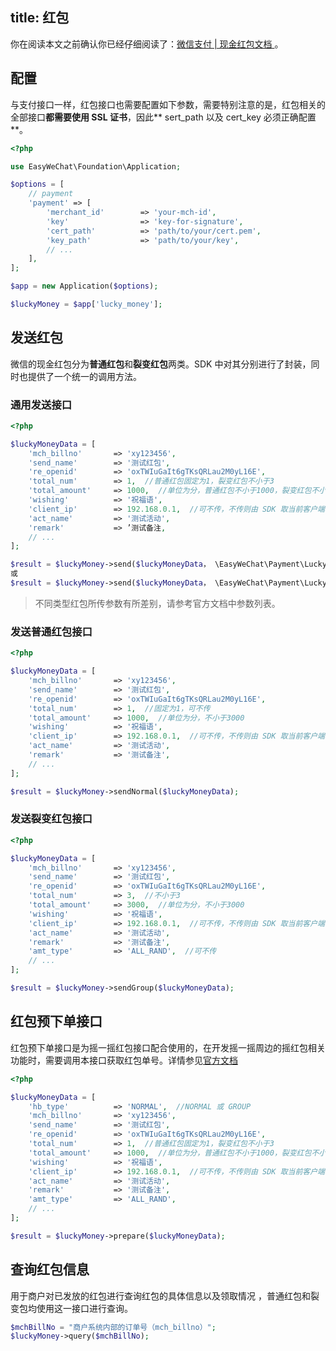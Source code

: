title: 红包
---

你在阅读本文之前确认你已经仔细阅读了：[微信支付 | 现金红包文档 ](https://pay.weixin.qq.com/wiki/doc/api/cash_coupon.php?chapter=13_1)。

## 配置

与支付接口一样，红包接口也需要配置如下参数，需要特别注意的是，红包相关的全部接口**都需要使用 SSL 证书**，因此** sert_path 以及 cert_key 必须正确配置**。

```php
<?php

use EasyWeChat\Foundation\Application;

$options = [
    // payment
    'payment' => [
        'merchant_id'        => 'your-mch-id',
        'key'                => 'key-for-signature',
        'cert_path'          => 'path/to/your/cert.pem',
        'key_path'           => 'path/to/your/key',
        // ...
    ],
];

$app = new Application($options);

$luckyMoney = $app['lucky_money'];
```

## 发送红包

微信的现金红包分为**普通红包**和**裂变红包**两类。SDK 中对其分别进行了封装，同时也提供了一个统一的调用方法。

### 通用发送接口

```php
<?php

$luckyMoneyData = [
    'mch_billno'       => 'xy123456',
    'send_name'        => '测试红包',
    're_openid'        => 'oxTWIuGaIt6gTKsQRLau2M0yL16E',
    'total_num'        => 1,  //普通红包固定为1，裂变红包不小于3
    'total_amount'     => 1000,  //单位为分，普通红包不小于1000，裂变红包不小于3000
    'wishing'          => '祝福语',
    'client_ip'        => 192.168.0.1,  //可不传，不传则由 SDK 取当前客户端 IP
    'act_name'         => '测试活动',
    'remark'           => ’测试备注,
    // ...
];

$result = $luckyMoney->send($luckyMoneyData， \EasyWeChat\Payment\LuckyMoney\API::TYPE_NOTMRL);
或
$result = $luckyMoney->send($luckyMoneyData， \EasyWeChat\Payment\LuckyMoney\API::TYPE_GROUP);

```

> 不同类型红包所传参数有所差别，请参考官方文档中参数列表。


### 发送普通红包接口

```php
<?php

$luckyMoneyData = [
    'mch_billno'       => 'xy123456',
    'send_name'        => '测试红包',
    're_openid'        => 'oxTWIuGaIt6gTKsQRLau2M0yL16E',
    'total_num'        => 1,  //固定为1，可不传
    'total_amount'     => 1000,  //单位为分，不小于3000
    'wishing'          => '祝福语',
    'client_ip'        => 192.168.0.1,  //可不传，不传则由 SDK 取当前客户端 IP
    'act_name'         => '测试活动',
    'remark'           => '测试备注',
    // ...
];

$result = $luckyMoney->sendNormal($luckyMoneyData);

```

### 发送裂变红包接口

```php
<?php

$luckyMoneyData = [
    'mch_billno'       => 'xy123456',
    'send_name'        => '测试红包',
    're_openid'        => 'oxTWIuGaIt6gTKsQRLau2M0yL16E',
    'total_num'        => 3,  //不小于3
    'total_amount'     => 3000,  //单位为分，不小于3000
    'wishing'          => '祝福语',
    'client_ip'        => 192.168.0.1,  //可不传，不传则由 SDK 取当前客户端 IP
    'act_name'         => '测试活动',
    'remark'           => '测试备注',
    'amt_type'         => 'ALL_RAND',  //可不传
    // ...
];

$result = $luckyMoney->sendGroup($luckyMoneyData);

```

## 红包预下单接口

红包预下单接口是为摇一摇红包接口配合使用的，在开发摇一摇周边的摇红包相关功能时，需要调用本接口获取红包单号。详情参见[官方文档](http://mp.weixin.qq.com/wiki/7/0ddd50ed2421b99fedd071281c074aab.html#.E7.BA.A2.E5.8C.85.E9.A2.84.E4.B8.8B.E5.8D.95.E6.8E.A5.E5.8F.A3)


```php
<?php

$luckyMoneyData = [
    'hb_type'          => 'NORMAL',  //NORMAL 或 GROUP
    'mch_billno'       => 'xy123456',
    'send_name'        => '测试红包',
    're_openid'        => 'oxTWIuGaIt6gTKsQRLau2M0yL16E',
    'total_num'        => 1,  //普通红包固定为1，裂变红包不小于3
    'total_amount'     => 1000,  //单位为分，普通红包不小于1000，裂变红包不小于3000
    'wishing'          => '祝福语',
    'client_ip'        => 192.168.0.1,  //可不传，不传则由 SDK 取当前客户端 IP
    'act_name'         => '测试活动',
    'remark'           => '测试备注',
    'amt_type'         => 'ALL_RAND',
    // ...
];

$result = $luckyMoney->prepare($luckyMoneyData);

```

## 查询红包信息

用于商户对已发放的红包进行查询红包的具体信息以及领取情况 ，普通红包和裂变包均使用这一接口进行查询。

```php
$mchBillNo = "商户系统内部的订单号（mch_billno）";
$luckyMoney->query($mchBillNo);
```
